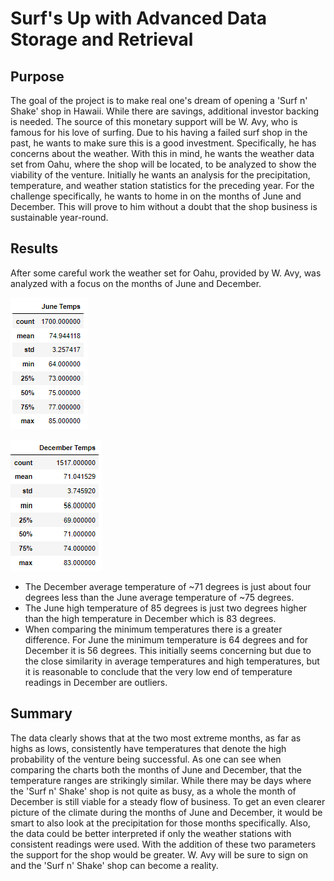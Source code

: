# Surf's Up with Advanced Data Storage and Retrieval


## Purpose

The goal of the project is to make real one's dream of opening a 'Surf n' Shake' shop in Hawaii. While there are savings, additional investor backing is needed. The source of this monetary support will be W. Avy, who is famous for his love of surfing. Due to his having a failed surf shop in the past, he wants to make sure this is a good investment. Specifically, he has concerns about the weather. With this in mind, he wants the weather data set from Oahu, where the shop will be located, to be analyzed to show the viability of the venture. Initially he wants an analysis for the precipitation, temperature, and weather station statistics for the preceding year. For the challenge specifically, he wants to home in on the months of June and December. This will prove to him without a doubt that the shop business is sustainable year-round.


## Results

After some careful work the weather set for Oahu, provided by W. Avy, was analyzed with a focus on the months of June and December.

  ![This is and image](https://github.com/johnjphenom/week9_hw_sqllite/blob/main/june_temp_stats.png)
  
  ![This is and image](https://github.com/johnjphenom/week9_hw_sqllite/blob/main/december_temp_stats.png)

 
* The December average temperature of ~71 degrees is just about four degrees less than the June average temperature of ~75 degrees.
* The June high temperature of 85 degrees is just two degrees higher than the high temperature in December which is 83 degrees.
* When comparing the minimum temperatures there is a greater difference. For June the minimum temperature is 64 degrees and for December it is 56 degrees. This           initially seems concerning but due to the close similarity in average temperatures and high temperatures, but it is reasonable to conclude that the very low end of     temperature readings in December are outliers.



## Summary
The data clearly shows that at the two most extreme months, as far as highs as lows, consistently have temperatures that denote the high probability of the venture being successful. As one can see when comparing the charts both the months of June and December, that the temperature ranges are strikingly similar. While there may be days where the 'Surf n' Shake' shop is not quite as busy, as a whole the month of December is still viable for a steady flow of business. To get an even clearer picture of the climate during the months of June and December, it would be smart to also look at the precipitation for those months specifically. Also, the data could be better interpreted if only the weather stations with consistent readings were used. With the addition of these two parameters the support for the shop would be greater. W. Avy will be sure to sign on and the 'Surf n' Shake' shop can become a reality.



